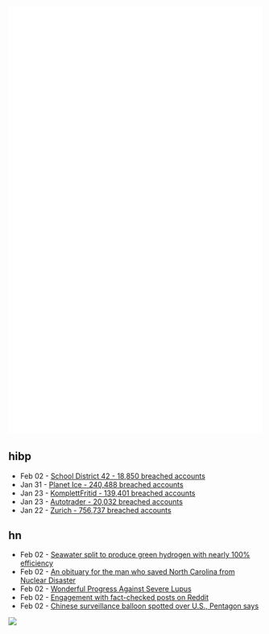 ![Metrics](https://raw.githubusercontent.com/phixion/phixion/master/metrics.svg)

## hibp

<!--
for https://github.com/phixion/phixion/blob/main/.github/workflows/feeds.yml
-->
<!--START_SECTION:haveibeenpwnd-->
- Feb 02 - [School District 42 - 18,850 breached accounts](https://haveibeenpwned.com/PwnedWebsites#SchoolDistrict42)
- Jan 31 - [Planet Ice - 240,488 breached accounts](https://haveibeenpwned.com/PwnedWebsites#PlanetIce)
- Jan 23 - [KomplettFritid - 139,401 breached accounts](https://haveibeenpwned.com/PwnedWebsites#KomplettFritid)
- Jan 23 - [Autotrader - 20,032 breached accounts](https://haveibeenpwned.com/PwnedWebsites#Autotrader)
- Jan 22 - [Zurich - 756,737 breached accounts](https://haveibeenpwned.com/PwnedWebsites#Zurich)
<!--END_SECTION:haveibeenpwnd-->

## hn

<!--
for https://github.com/phixion/phixion/blob/main/.github/workflows/feeds.yml
-->
<!--START_SECTION:hn-->
- Feb 02 - [Seawater split to produce green hydrogen with nearly 100% efficiency](https://www.adelaide.edu.au/newsroom/news/list/2023/01/30/seawater-split-to-produce-green-hydrogen)
- Feb 02 - [An obituary for the man who saved North Carolina from Nuclear Disaster](https://www.ncrabbithole.com/p/jack-revelle-goldsboro-nc-broken-arrow-obituary)
- Feb 02 - [Wonderful Progress Against Severe Lupus](https://www.science.org/content/blog-post/wonderful-progress-against-severe-lupus)
- Feb 02 - [Engagement with fact-checked posts on Reddit](https://academic.oup.com/pnasnexus/advance-article/doi/10.1093/pnasnexus/pgad018/7008465)
- Feb 02 - [Chinese surveillance balloon spotted over U.S., Pentagon says](https://www.washingtonpost.com/national-security/2023/02/02/chinese-spy-balloon-pentagon/)
<!--END_SECTION:hn-->

<!--
for https://yhype.me
-->
![](https://hit.yhype.me/github/profile?user_id=13013670)
